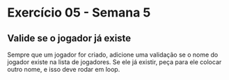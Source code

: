 # Exercício 05 - Semana 5

## Valide se o jogador já existe

Sempre que um jogador for criado, adicione uma validação se o nome do jogador existe na lista de jogadores.
Se ele já existir, peça para ele colocar outro nome, e isso deve rodar em loop.
